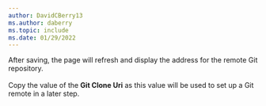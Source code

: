 ```yaml
---
author: DavidCBerry13
ms.author: daberry
ms.topic: include
ms.date: 01/29/2022
---
```

After saving, the page will refresh and display the address for the remote Git repository.<br>
<br>
Copy the value of the **Git Clone Uri** as this value will be used to set up a Git remote in a later step.